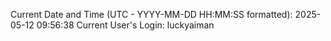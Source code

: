 Current Date and Time (UTC - YYYY-MM-DD HH:MM:SS formatted): 2025-05-12 09:56:38
Current User's Login: luckyaiman
